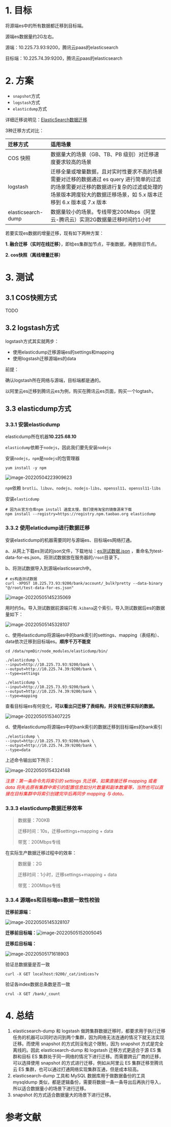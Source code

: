 # 1. 目标

将源端es中的所有数据都迁移到目标端。

源端es数据量约2G左右。

源端：10.225.73.93:9200，腾讯云paas的elasticsearch

目标端：10.225.74.39:9200，腾讯云paas的elasticsearch

# 2. 方案

- `snapshot`方式
- `logstash`方式
- `elasticdump`方式

详细迁移说明见：[ElasticSearch数据迁移](https://cloud.tencent.com/document/product/845/35568)

3种迁移方式对比：

| 迁移方式           | 适用场景                                                     |
| :----------------- | :----------------------------------------------------------- |
| COS 快照           | 数据量大的场景（GB、TB、PB 级别）对迁移速度要求较高的场景    |
| logstash           | 迁移全量或增量数据，且对实时性要求不高的场景需要对迁移的数据通过 es query 进行简单的过滤的场景需要对迁移的数据进行复杂的过滤或处理的场景版本跨度较大的数据迁移场景，如 5.x 版本迁移到 6.x 版本或 7.x 版本 |
| elasticsearch-dump | 数据量较小的场景。专线带宽200Mbps（阿里云-腾讯云）实测2G数据量迁移时间约1小时 |

若要实现es数据的增量迁移，现有如下两种方案：

**1. 融合迁移（实时在线迁移）**，即给es集群加节点，平衡数据，再删除旧节点。

**2. cos快照（离线增量迁移）**

# 3. 测试

## 3.1 COS快照方式

TODO

## 3.2 logstash方式

logstash方式其实就两步：

- 使用elasticdump迁移源端es的settings和mapping
- 使用logstash迁移源端es的data

前提：

确认logstash所在网络与源端，目标端都是通的。

以阿里云es迁移到腾讯云es为例，购买在腾讯云es页面，购买一个logtash，

## 3.3 elasticdump方式

### 3.3.1 安装elasticdump

elasticdump所在机器**10.225.68.10**

`elasticdump`依赖于`nodejs`，因此我们要先安装`nodejs`

安装`nodejs`，`npm`是`nodejs`的包管理器

```shell
yum install -y npm
```

![image-20220504223909623](ElasticSearch数据迁移.assets/image-20220504223909623.png)

`npm`依赖 `brotli`、`libuv`、`nodejs`、`nodejs-libs`、`openssl11`、`openssl11-libs`

安装`elasticdump`

```shell
# 因为从官方仓库npm install 速度太慢，我们使用淘宝的镜像源来下载
npm install --registry=https://registry.npm.taobao.org elasticdump 
```

### 3.3.2 使用elaticdump进行数据迁移

安装elasticdump的机器需要同时与源端es、目标端es网络打通。

a、从网上下载es测试的json文件，下载地址：[es测试数据.json](https://gitee.com/xlh_blog/common_content/blob/master/es%E6%B5%8B%E8%AF%95%E6%95%B0%E6%8D%AE.json#) ，重命名为test-data-for-es.json。将测试数据放在服务器的`/root`目录下。

b、将测试数据导入到源端elasticsearch中。

```shell
# es构造测试数据
curl -XPOST 10.225.73.93:9200/bank/account/_bulk?pretty --data-binary "@/root/test-data-for-es.json"
```

![image-20220505145235069](ElasticSearch数据迁移.assets/image-20220505145235069.png)

用时约5s。导入测试数据前源端只有`.kibana`这个索引，导入测试数据后es的数据量如下：

![image-20220505145328107](ElasticSearch数据迁移.assets/image-20220505145328107.png)

c、使用elasticdump将源端es中的bank索引的settings、mapping（表结构）、data依次迁移到目标端es。**顺序千万不能变**

```shell
cd /data/npmDir/node_modules/elasticdump/bin/

./elasticdump \
--input=http://10.225.73.93:9200/bank \
--output=http://10.225.74.39:9200/bank \
--type=settings

./elasticdump \
--input=http://10.225.73.93:9200/bank \
--output=http://10.225.74.39:9200/bank \
--type=mapping

```

查看目标端es有何变化，**可以看出只迁移了表结构，并没有迁移实际的数据。**

![image-20220505153407225](ElasticSearch数据迁移.assets/image-20220505153407225.png)

d、使用elasticdump将源端es中的bank索引的数据迁移到目标端es的bank索引

```shell
./elasticdump \
--input=http://10.225.73.93:9200/bank \
--output=http://10.225.74.39:9200/bank \
--type=data
```

上述命令输出如下所示：

![image-20220505154324148](ElasticSearch数据迁移.assets/image-20220505154324148.png)

*<font style="color:red;">注意：第一条命令先将索引的 settings 先迁移，如果直接迁移 mapping 或者 data 将失去原有集群中索引的配置信息如分片数量和副本数量等，当然也可以直接在目标集群中将索引创建完毕后再同步 mapping 与 data。</font>*

### 3.3.3 elasticdump数据迁移效率

> 数据量：700KB
>
> 迁移时间：10s，迁移settings+mapping + data
>
> 带宽：200Mbps专线

在实际生产数据迁移过程中的效率：

> 数据量：2G
>
> 迁移时间：1小时，迁移settings+mapping + data
>
> 带宽：200Mbps专线

### 3.3.4 源端es和目标端es数据一致性校验

**迁移前源端：**

![image-20220505145328107](ElasticSearch数据迁移.assets/image-20220505145328107.png)

**迁移前目标端：**![image-20220505152005045](ElasticSearch数据迁移.assets/image-20220505152005045.png)

**迁移后目标端：**

![image-20220505171618903](ElasticSearch数据迁移.assets/image-20220505171618903.png)

验证总数据量是否一致

```shell
curl -X GET localhost:9200/_cat/indices?v
```

验证各index数据总条数是否一致

```shell
crul -X GET /bank/_count
```

# 4. 总结

1. elasticsearch-dump 和 logstash 做跨集群数据迁移时，都要求用于执行迁移任务的机器可以同时访问到两个集群，因为网络无法连通的情况下就无法实现迁移。而使用 snapshot 的方式则没有这个限制，因为 snapshot 方式是完全离线的。因此 elasticsearch-dump 和 logstash 迁移方式更适合于源 ES 集群和目标 ES 集群处于同一网络的情况下进行迁移。而需要跨云厂商的迁移，可以选择使用 snapshot 的方式进行迁移，例如从阿里云 ES 集群迁移至腾讯云 ES 集群，也可以通过打通网络实现集群互通，但是成本较高。
2. elasticsearch-dump 工具和 MySQL 数据库用于做数据备份的工具 mysqldump 类似，都是逻辑备份，需要将数据一条一条导出后再执行导入，所以适合数据量小的场景下进行迁移。
3. snapshot 的方式适合数据量大的场景下进行迁移。



# 参考文献